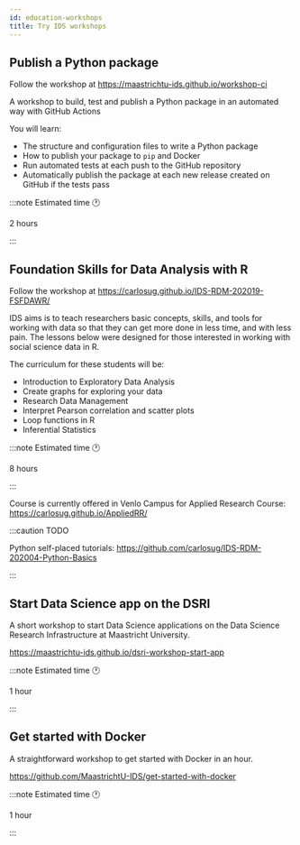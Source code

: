 ```yaml
---
id: education-workshops
title: Try IDS workshops
---
```


## Publish a Python package

Follow the workshop at https://maastrichtu-ids.github.io/workshop-ci

A workshop to build, test and publish a Python package in an automated way with GitHub Actions

You will learn:

* The structure and configuration files to write a Python package 
* How to publish your package to `pip` and Docker
* Run automated tests at each push to the GitHub repository
* Automatically publish the package at each new release created on GitHub if the tests pass

:::note Estimated time 🕐

2 hours

:::

## Foundation Skills for Data Analysis with R

Follow the workshop at https://carlosug.github.io/IDS-RDM-202019-FSFDAWR/

IDS aims is to teach researchers basic concepts, skills, and tools for working with data so that they can get more done in less time, and with less pain. The lessons below were designed for those interested in working with social science data in R.

The curriculum for these students will be:

* Introduction to Exploratory Data Analysis
* Create graphs for exploring your data
* Research Data Management
* Interpret Pearson correlation and scatter plots
* Loop functions in R
* Inferential Statistics

:::note Estimated time 🕐

8 hours

:::

Course is currently offered in Venlo Campus for Applied Research Course: https://carlosug.github.io/AppliedRR/

:::caution TODO

Python self-placed tutorials: https://github.com/carlosug/IDS-RDM-202004-Python-Basics

:::

## Start Data Science app on the DSRI

A short workshop to start Data Science applications on the Data Science Research Infrastructure at Maastricht University.

https://maastrichtu-ids.github.io/dsri-workshop-start-app

:::note Estimated time 🕐

1 hour

:::

## Get started with Docker

A straightforward workshop to get started with Docker in an hour.

https://github.com/MaastrichtU-IDS/get-started-with-docker

:::note Estimated time 🕐

1 hour

:::